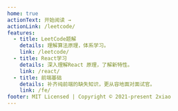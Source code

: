 ```yaml
---
home: true
actionText: 开始阅读 →
actionLink: /leetcode/
features:
  - title: LeetCode题解
    details: 理解算法原理，体系学习。
    link: /leetcode/
  - title: React学习
    details: 深入理解React 原理，了解新特性。
    link: /react/
  - title: 前端基础
    details: 补齐纯前端的缺失知识，更从容地面对面试官。
    link: /fe/
footer: MIT Licensed | Copyright © 2021-present 2xiao
---
```


<div style="text-align: center;">

</div>
